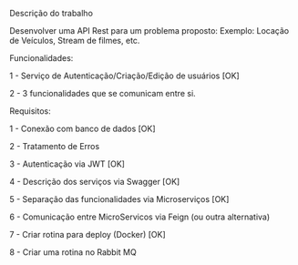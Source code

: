 Descrição do trabalho

Desenvolver uma API Rest para um problema proposto:
Exemplo: Locação de Veículos, Stream de filmes, etc.

Funcionalidades:

1 - Serviço de Autenticação/Criação/Edição de usuários                           [OK]

2 - 3 funcionalidades que se comunicam entre si.                                 

Requisitos:

1 - Conexão com banco de dados                                                   [OK]

2 - Tratamento de Erros

3 - Autenticação via JWT                                                         [OK]

4 - Descrição dos serviços via Swagger                                           [OK]

5 - Separação das funcionalidades via Microserviços                              [OK]

6 - Comunicação entre MicroServicos via Feign (ou outra alternativa)

7 - Criar rotina para deploy (Docker)                                            [OK]

8 - Criar uma rotina no Rabbit MQ
